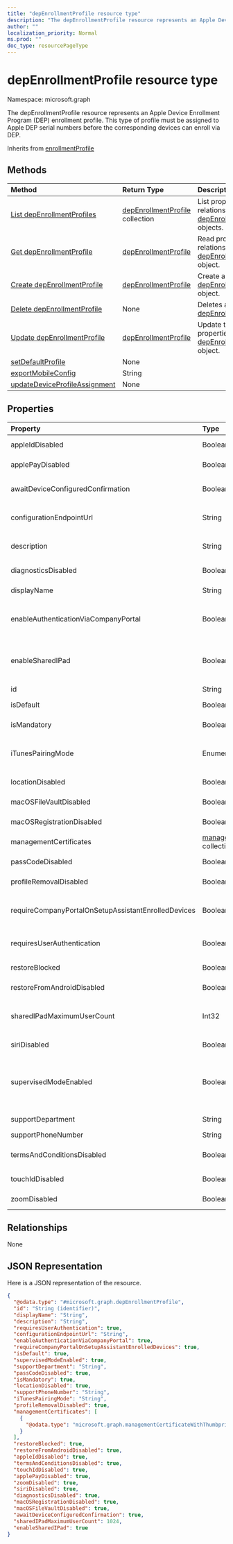 ```yaml
---
title: "depEnrollmentProfile resource type"
description: "The depEnrollmentProfile resource represents an Apple Device Enrollment Program (DEP) enrollment profile. This type of profile must be assigned to Apple DEP serial numbers before the corresponding devices can enroll via DEP."
author: ""
localization_priority: Normal
ms.prod: ""
doc_type: resourcePageType
---
```


# depEnrollmentProfile resource type


Namespace: microsoft.graph

The depEnrollmentProfile resource represents an Apple Device Enrollment Program (DEP) enrollment profile. This type of profile must be assigned to Apple DEP serial numbers before the corresponding devices can enroll via DEP.


Inherits from [enrollmentProfile](../resources/enrollmentprofile.md)

## Methods
|Method|Return Type|Description|
|:---|:---|:---|
|[List depEnrollmentProfiles](../api/depenrollmentprofile-list.md)|[depEnrollmentProfile](../resources/depenrollmentprofile.md) collection|List properties and relationships of the [depEnrollmentProfile](../resources/depenrollmentprofile.md) objects.|
|[Get depEnrollmentProfile](../api/depenrollmentprofile-get.md)|[depEnrollmentProfile](../resources/depenrollmentprofile.md)|Read properties and relationships of the [depEnrollmentProfile](../resources/depenrollmentprofile.md) object.|
|[Create depEnrollmentProfile](../api/depenrollmentprofile-create.md)|[depEnrollmentProfile](../resources/depenrollmentprofile.md)|Create a new [depEnrollmentProfile](../resources/depenrollmentprofile.md) object.|
|[Delete depEnrollmentProfile](../api/depenrollmentprofile-delete.md)|None|Deletes a [depEnrollmentProfile](../resources/depenrollmentprofile.md).|
|[Update depEnrollmentProfile](../api/depenrollmentprofile-update.md)|[depEnrollmentProfile](../resources/depenrollmentprofile.md)|Update the properties of a [depEnrollmentProfile](../resources/depenrollmentprofile.md) object.|
|[setDefaultProfile](../api/depenrollmentprofile-setdefaultprofile.md)|None||
|[exportMobileConfig](../api/depenrollmentprofile-exportmobileconfig.md)|String||
|[updateDeviceProfileAssignment](../api/depenrollmentprofile-updatedeviceprofileassignment.md)|None||

## Properties
|Property|Type|Description|
|:---|:---|:---|
|appleIdDisabled|Boolean|Indicates if Apple id setup pane is disabled|
|applePayDisabled|Boolean|Indicates if Apple pay setup pane is disabled|
|awaitDeviceConfiguredConfirmation|Boolean|Indicates if the device will need to wait for configured confirmation|
|configurationEndpointUrl|String|Configuration endpoint url to use for Enrollment Inherited from [enrollmentProfile](../resources/enrollmentprofile.md)|
|description|String|Description of the profile Inherited from [enrollmentProfile](../resources/enrollmentprofile.md)|
|diagnosticsDisabled|Boolean|Indicates if diagnostics setup pane is disabled|
|displayName|String|Name of the profile Inherited from [enrollmentProfile](../resources/enrollmentprofile.md)|
|enableAuthenticationViaCompanyPortal|Boolean|Indicates to authenticate with Apple Setup Assistant instead of Company Portal. Inherited from [enrollmentProfile](../resources/enrollmentprofile.md)|
|enableSharedIPad|Boolean|This indicates whether the device is to be enrolled in a mode which enables multi user scenarios. Only applicable in shared iPads.|
|id|String| Inherited from [entity](../resources/entity.md)|
|isDefault|Boolean|Indicates if this is the default profile|
|isMandatory|Boolean|Indicates if the profile is mandatory|
|iTunesPairingMode|Enumeration|Indicates the iTunes pairing mode. Possible values are: `disallow`, `allow`, `requiresCertificate`.|
|locationDisabled|Boolean|Indicates if Location service setup pane is disabled|
|macOSFileVaultDisabled|Boolean|Indicates if Mac OS file vault is disabled|
|macOSRegistrationDisabled|Boolean|Indicates if Mac OS registration is disabled|
|managementCertificates|[managementCertificateWithThumbprint](../resources/managementcertificatewiththumbprint.md) collection|Management certificates for Apple Configurator|
|passCodeDisabled|Boolean|Indicates if Passcode setup pane is disabled|
|profileRemovalDisabled|Boolean|Indicates if the profile removal option is disabled|
|requireCompanyPortalOnSetupAssistantEnrolledDevices|Boolean|Indicates that Company Portal is required on setup assistant enrolled devices Inherited from [enrollmentProfile](../resources/enrollmentprofile.md)|
|requiresUserAuthentication|Boolean|Indicates if the profile requires user authentication Inherited from [enrollmentProfile](../resources/enrollmentprofile.md)|
|restoreBlocked|Boolean|Indicates if Restore setup pane is blocked|
|restoreFromAndroidDisabled|Boolean|Indicates if Restore from Android is disabled|
|sharedIPadMaximumUserCount|Int32|This specifies the maximum number of users that can use a shared iPad. Only applicable in shared iPad mode.|
|siriDisabled|Boolean|Indicates if siri setup pane is disabled|
|supervisedModeEnabled|Boolean|Supervised mode, True to enable, false otherwise. See https://docs.microsoft.com/en-us/intune/deploy-use/enroll-devices-in-microsoft-intune for additional information.|
|supportDepartment|String|Support department information|
|supportPhoneNumber|String|Support phone number|
|termsAndConditionsDisabled|Boolean|Indicates if 'Terms and Conditions' setup pane is disabled|
|touchIdDisabled|Boolean|Indicates if touch id setup pane is disabled|
|zoomDisabled|Boolean|Indicates if zoom setup pane is disabled|

## Relationships
None

## JSON Representation
Here is a JSON representation of the resource.
<!-- {
  "blockType": "resource",
  "keyProperty": "id",
  "@odata.type": "microsoft.graph.depEnrollmentProfile",
  "baseType": "microsoft.graph.enrollmentProfile",
  "openType": false
}
-->
``` json
{
  "@odata.type": "#microsoft.graph.depEnrollmentProfile",
  "id": "String (identifier)",
  "displayName": "String",
  "description": "String",
  "requiresUserAuthentication": true,
  "configurationEndpointUrl": "String",
  "enableAuthenticationViaCompanyPortal": true,
  "requireCompanyPortalOnSetupAssistantEnrolledDevices": true,
  "isDefault": true,
  "supervisedModeEnabled": true,
  "supportDepartment": "String",
  "passCodeDisabled": true,
  "isMandatory": true,
  "locationDisabled": true,
  "supportPhoneNumber": "String",
  "iTunesPairingMode": "String",
  "profileRemovalDisabled": true,
  "managementCertificates": [
    {
      "@odata.type": "microsoft.graph.managementCertificateWithThumbprint"
    }
  ],
  "restoreBlocked": true,
  "restoreFromAndroidDisabled": true,
  "appleIdDisabled": true,
  "termsAndConditionsDisabled": true,
  "touchIdDisabled": true,
  "applePayDisabled": true,
  "zoomDisabled": true,
  "siriDisabled": true,
  "diagnosticsDisabled": true,
  "macOSRegistrationDisabled": true,
  "macOSFileVaultDisabled": true,
  "awaitDeviceConfiguredConfirmation": true,
  "sharedIPadMaximumUserCount": 1024,
  "enableSharedIPad": true
}
```

